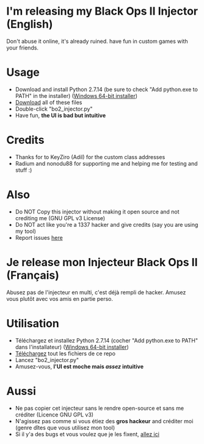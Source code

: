 # I'm releasing my Black Ops II Injector (English)

Don't abuse it online, it's already ruined. have fun in custom games with your friends.

# Usage

- Download and install Python 2.7.14 (be sure to check "Add python.exe to PATH" in the installer) ([Windows 64-bit installer](https://www.python.org/ftp/python/2.7.14/python-2.7.14.amd64.msi))
- [Download](https://github.com/NexoDevelopment/WiiU_BO2_Injector_FULLVER/releases) all of these files 
- Double-click "bo2_injector.py"
- Have fun, **the UI is bad but intuitive**

# Credits

- Thanks for to KeyZiro (Adil) for the custom class addresses
- Radium and nonodu88 for supporting me and helping me for testing and stuff :)

# Also

- Do NOT Copy this injector without making it open source and not crediting me (GNU GPL v3 License)
- Do NOT act like you're a 1337 hacker and give credits (say you are using my tool)
- Report issues [here](https://github.com/NexoDevelopment/WiiU_BO2_Injector_FULLVER/issues)




# Je release mon Injecteur Black Ops II (Français)

Abusez pas de l'injecteur en multi, c'est déjà rempli de hacker. Amusez vous plutôt avec vos amis en partie perso.

# Utilisation

- Téléchargez et installez Python 2.7.14 (cocher "Add python.exe to PATH" dans l'installateur) ([Windows 64-bit installer](https://www.python.org/ftp/python/2.7.14/python-2.7.14.amd64.msi))
- [Téléchargez](https://github.com/NexoDevelopment/WiiU_BO2_Injector_FULLVER/releases) tout les fichiers de ce repo
- Lancez "bo2_injector.py"
- Amusez-vous, **l'UI est moche mais *assez* intuitive**

# Aussi

- Ne pas copier cet injecteur sans le rendre open-source et sans me créditer (Licence GNU GPL v3)
- N'agissez pas comme si vous étiez des **gros hackeur** and créditer moi (genre dîtes que vous utilisez mon tool)
- Si il y'a des bugs et vous voulez que je les fixent, [allez ici](https://github.com/NexoDevelopment/WiiU_BO2_Injector_FULLVER/issues)
